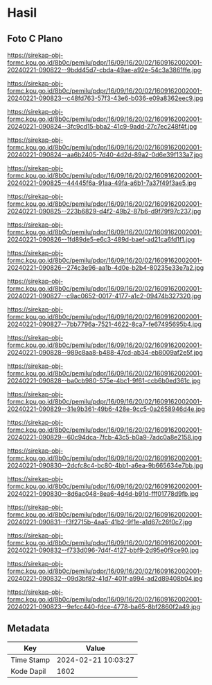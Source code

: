 # Hasil

## Foto C Plano

https://sirekap-obj-formc.kpu.go.id/8b0c/pemilu/pdpr/16/09/16/20/02/1609162002001-20240221-090822--9bdd45d7-cbda-49ae-a92e-54c3a3861ffe.jpg

https://sirekap-obj-formc.kpu.go.id/8b0c/pemilu/pdpr/16/09/16/20/02/1609162002001-20240221-090823--c48fd763-57f3-43e6-b036-e09a8362eec9.jpg

https://sirekap-obj-formc.kpu.go.id/8b0c/pemilu/pdpr/16/09/16/20/02/1609162002001-20240221-090824--3fc9cd15-bba2-41c9-9add-27c7ec248f4f.jpg

https://sirekap-obj-formc.kpu.go.id/8b0c/pemilu/pdpr/16/09/16/20/02/1609162002001-20240221-090824--aa6b2405-7d40-4d2d-89a2-0d6e39f133a7.jpg

https://sirekap-obj-formc.kpu.go.id/8b0c/pemilu/pdpr/16/09/16/20/02/1609162002001-20240221-090825--44445f6a-91aa-49fa-a6b1-7a37f49f3ae5.jpg

https://sirekap-obj-formc.kpu.go.id/8b0c/pemilu/pdpr/16/09/16/20/02/1609162002001-20240221-090825--223b6829-d4f2-49b2-87b6-d9f79f97c237.jpg

https://sirekap-obj-formc.kpu.go.id/8b0c/pemilu/pdpr/16/09/16/20/02/1609162002001-20240221-090826--1fd89de5-e6c3-489d-baef-ad21ca6fd1f1.jpg

https://sirekap-obj-formc.kpu.go.id/8b0c/pemilu/pdpr/16/09/16/20/02/1609162002001-20240221-090826--274c3e96-aa1b-4d0e-b2b4-80235e33e7a2.jpg

https://sirekap-obj-formc.kpu.go.id/8b0c/pemilu/pdpr/16/09/16/20/02/1609162002001-20240221-090827--c9ac0652-0017-4177-a1c2-09474b327320.jpg

https://sirekap-obj-formc.kpu.go.id/8b0c/pemilu/pdpr/16/09/16/20/02/1609162002001-20240221-090827--7bb7796a-7521-4622-8ca7-fe67495695b4.jpg

https://sirekap-obj-formc.kpu.go.id/8b0c/pemilu/pdpr/16/09/16/20/02/1609162002001-20240221-090828--989c8aa8-b488-47cd-ab34-eb8009af2e5f.jpg

https://sirekap-obj-formc.kpu.go.id/8b0c/pemilu/pdpr/16/09/16/20/02/1609162002001-20240221-090828--ba0cb980-575e-4bc1-9f61-ccb6b0ed361c.jpg

https://sirekap-obj-formc.kpu.go.id/8b0c/pemilu/pdpr/16/09/16/20/02/1609162002001-20240221-090829--31e9b361-49b6-428e-9cc5-0a2658946d4e.jpg

https://sirekap-obj-formc.kpu.go.id/8b0c/pemilu/pdpr/16/09/16/20/02/1609162002001-20240221-090829--60c94dca-7fcb-43c5-b0a9-7adc0a8e2158.jpg

https://sirekap-obj-formc.kpu.go.id/8b0c/pemilu/pdpr/16/09/16/20/02/1609162002001-20240221-090830--2dcfc8c4-bc80-4bb1-a6ea-9b665634e7bb.jpg

https://sirekap-obj-formc.kpu.go.id/8b0c/pemilu/pdpr/16/09/16/20/02/1609162002001-20240221-090830--8d6ac048-8ea6-4d4d-b91d-fff01778d9fb.jpg

https://sirekap-obj-formc.kpu.go.id/8b0c/pemilu/pdpr/16/09/16/20/02/1609162002001-20240221-090831--f3f2715b-4aa5-41b2-9f1e-a1d67c26f0c7.jpg

https://sirekap-obj-formc.kpu.go.id/8b0c/pemilu/pdpr/16/09/16/20/02/1609162002001-20240221-090832--f733d096-7d4f-4127-bbf9-2d95e0f9ce90.jpg

https://sirekap-obj-formc.kpu.go.id/8b0c/pemilu/pdpr/16/09/16/20/02/1609162002001-20240221-090832--09d3bf82-41d7-401f-a994-ad2d89408b04.jpg

https://sirekap-obj-formc.kpu.go.id/8b0c/pemilu/pdpr/16/09/16/20/02/1609162002001-20240221-090823--9efcc440-fdce-4778-ba65-8bf2860f2a49.jpg


## Metadata

| Key        | Value               |
| ---------- | ------------------- |
| Time Stamp | 2024-02-21 10:03:27 |
| Kode Dapil | 1602                |



